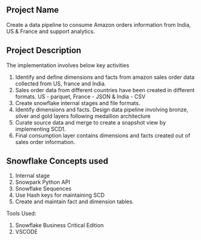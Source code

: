 ## Project Name
Create a data pipeline to consume Amazon orders information from India, US & France and support analytics.

## Project Description
The implementation involves below key activities
1. Identify and define dimensions and facts from amazon sales order data collected from US, france and India.
2. Sales order data from different countries have been created in different formats.
US - parquet, France - JSON & India - CSV
3. Create snowflake internal stages and file formats.
4. Identify dimensions and facts. Design data pipeline involving bronze, silver and gold layers following medallion architecture 
5. Curate source data and merge to create a snapshot view by implementing SCD1.
6. Final consumption layer contains dimensions and facts created out of sales order information.

## Snowflake Concepts used
1. Internal stage
2. Snowpark Python API
3. Snowflake Sequences
4. Use Hash keys for maintaining SCD
5. Create and maintain fact and dimension tables.

Tools Used: 
1. Snowflake Business Critical Edition
2. VSCODE
